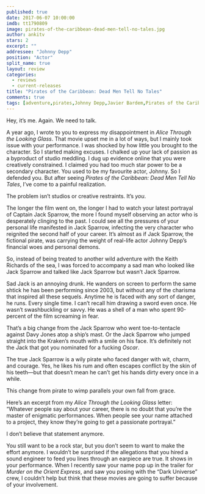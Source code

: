 ```yaml
---
published: true
date: 2017-06-07 10:00:00
imdb: tt1790809
image: pirates-of-the-caribbean-dead-men-tell-no-tales.jpg
author: ankitv
stars: 2
excerpt: ""
addressee: "Johnny Depp"
position: "Actor"
split_name: true
layout: review
categories: 
  - reviews
  - current-releases
title: "Pirates of the Caribbean: Dead Men Tell No Tales"
comments: true
tags: [adventure,pirates,Johnny Depp,Javier Bardem,Pirates of the Caribbean,Disney]
---
```


Hey, it’s me. Again. We need to talk. 

A year ago, I wrote to you to express my disappointment in _Alice Through the Looking Glass_. That movie upset me in a lot of ways, but I mainly took issue with your performance. I was shocked by how little you brought to the character. So I started making excuses. I chalked up your lack of passion as a byproduct of studio meddling. I dug up evidence online that you were creatively constrained. I claimed you had too much star power to be a secondary character. You used to be my favourite actor, Johnny. So I defended you. But after seeing _Pirates of the Caribbean: Dead Men Tell No Tales_, I’ve come to a painful realization. 

The problem isn’t studios or creative restraints. It’s _you_.

The longer the film went on, the longer I had to watch your latest portrayal of Captain Jack Sparrow, the more I found myself observing an actor who is desperately clinging to the past. I could see all the pressures of your personal life manifested in Jack Sparrow, infecting the very character who reignited the second half of your career. It’s almost as if Jack Sparrow, the fictional pirate, was carrying the weight of real-life actor Johnny Depp’s financial woes and personal demons.

So, instead of being treated to another wild adventure with the Keith Richards of the sea, I was forced to accompany a sad man who looked like Jack Sparrow and talked like Jack Sparrow but wasn’t Jack Sparrow. 

Sad Jack is an annoying drunk. He wanders on screen to perform the same shtick he has been performing since 2003, but without any of the charisma that inspired all these sequels. Anytime he is faced with any sort of danger, he runs. Every single time. I can’t recall him drawing a sword even once. He wasn’t swashbuckling or savvy. He was a shell of a man who spent 90-percent of the film screaming in fear. 

That’s a big change from the Jack Sparrow who went toe-to-tentacle against Davy Jones atop a ship’s mast. Or the Jack Sparrow who jumped straight into the Kraken’s mouth with a smile on his face. It’s definitely not the Jack that got you nominated for a fucking _Oscar_.

The true Jack Sparrow is a wily pirate who faced danger with wit, charm, and courage. Yes, he likes his rum and often escapes conflict by the skin of his teeth—but that doesn’t mean he can’t get his hands dirty every once in a while. 

This change from pirate to wimp parallels your own fall from grace.

Here’s an excerpt from my _Alice Through the Looking Glass_ letter: “Whatever people say about your career, there is no doubt that you’re the master of enigmatic performances. When people see your name attached to a project, they know they’re going to get a passionate portrayal.”

I don’t believe that statement anymore. 

You still want to be a rock star, but you don’t seem to want to make the effort anymore. I wouldn’t be surprised if the allegations that you hired a sound engineer to feed you lines through an earpiece are true. It shows in your performance. When I recently saw your name pop up in the trailer for _Murder on the Orient Express_, and saw you posing with the “Dark Universe” crew, I couldn’t help but think that these movies are going to suffer because of your involvement.